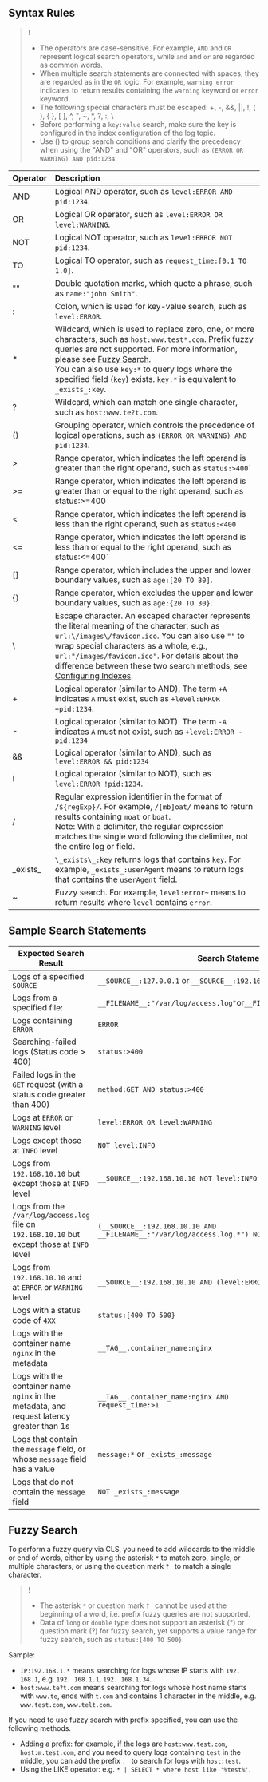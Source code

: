 ##  Syntax Rules

>!
> - The operators are case-sensitive. For example, `AND` and `OR` represent logical search operators, while `and` and `or` are regarded as common words.
> - When multiple search statements are connected with spaces, they are regarded as in the `OR` logic. For example, `warning error` indicates to return results containing the `warning` keyword or `error` keyword.
> - The following special characters must be escaped: +, -, &&, ||, !, ( ), { }, [ ], ^, ", ~, *, ?, :, \
> - Before performing a `key:value` search, make sure the key is configured in the index configuration of the log topic.
> - Use () to group search conditions and clarify the precedency when using the "AND" and "OR" operators, such as `(ERROR OR WARNING) AND pid:1234`.
> 

| Operator  | Description                                                        |
| :------------ | :----------------------------------------------------------- |
| AND | Logical AND operator, such as `level:ERROR AND pid:1234`. |
| OR | Logical OR operator, such as `level:ERROR OR level:WARNING`. |
| NOT | Logical NOT operator, such as `level:ERROR NOT pid:1234`. |
| TO | Logical TO operator, such as `request_time:[0.1 TO 1.0]`. |
| "" | Double quotation marks, which quote a phrase, such as `name:"john Smith"`. |
| : | Colon, which is used for key-value search, such as `level:ERROR`. |
| *             | Wildcard, which is used to replace zero, one, or more characters, such as `host:www.test*.com`. Prefix fuzzy queries are not supported. For more information, please see [Fuzzy Search](https://intl.cloud.tencent.com/document/product/614/30439). </br>You can also use `key:*` to query logs where the specified field (`key`) exists. `key:*` is equivalent to `_exists_:key`. |
| ? | Wildcard, which can match one single character, such as `host:www.te?t.com`. |
| () | Grouping operator, which controls the precedence of logical operations, such as `(ERROR OR WARNING) AND pid:1234`. |
| > | Range operator, which indicates the left operand is greater than the right operand, such as <code>status:>400`</code> |
| >= | Range operator, which indicates the left operand is greater than or equal to the right operand, such as </code>status:>=400</code> |
| < | Range operator, which indicates the left operand is less than the right operand, such as <code>status:<400</code> |
| <= | Range operator, which indicates the left operand is less than or equal to the right operand, such as </code>status:<=400`</code> |
| [] | Range operator, which includes the upper and lower boundary values, such as `age:[20 TO 30]`. |
| {} | Range operator, which excludes the upper and lower boundary values, such as `age:{20 TO 30}`. |
| \             | Escape character. An escaped character represents the literal meaning of the character, such as `url:\/images\/favicon.ico`. You can also use `""` to wrap special characters as a whole, e.g., `url:"/images/favicon.ico"`. For details about the difference between these two search methods, see [Configuring Indexes](https://intl.cloud.tencent.com/document/product/614/39594").|
| + | Logical operator (similar to AND). The term `+A` indicates `A` must exist, such as `+level:ERROR +pid:1234`. |
| - | Logical operator (similar to NOT). The term `-A` indicates `A` must not exist, such as `+level:ERROR -pid:1234` |
| && | Logical operator (similar to AND), such as <code>level:ERROR && pid:1234</code> |
| ! | Logical operator (similar to NOT), such as `level:ERROR !pid:1234`. |
| /             | Regular expression identifier in the format of `/${regExp}/`. For example, `/[mb]oat/` means to return results containing `moat` or `boat`.</br>Note: With a delimiter, the regular expression matches the single word following the delimiter, not the entire log or field. |
| \_exists\_ | `\_exists\_:key` returns logs that contains `key`. For example, `_exists_:userAgent` means to return logs that contains the `userAgent` field. |
| ~ | Fuzzy search. For example, `level:error~` means to return results where `level` contains `error`. |



## Sample Search Statements

| Expected Search Result  | Search Statement |
| ------------------------------------------------------------ | ------------------------------------------------------------ |
| Logs of a specified `SOURCE`                                     | `__SOURCE__:127.0.0.1` or  `__SOURCE__:192.168.0.*`             |
| Logs from a specified file:                                       | `__FILENAME__:"/var/log/access.log"`or`__FILENAME__:\/var\/log\/*.log` |
| Logs containing `ERROR`  | `ERROR` |
| Searching-failed logs (Status code > 400)                            | <code>status:>400</code>                                                |
| Failed logs in the `GET` request (with a status code greater than 400) | <code>method:GET AND status:>400</code> |
| Logs at `ERROR` or `WARNING` level | `level:ERROR OR level:WARNING` |
| Logs except those at `INFO` level | `NOT level:INFO` |
| Logs from `192.168.10.10` but except those at `INFO` level | `__SOURCE__:192.168.10.10 NOT level:INFO` |
| Logs from the `/var/log/access.log` file on `192.168.10.10` but except those at `INFO` level | `(__SOURCE__:192.168.10.10 AND __FILENAME__:"/var/log/access.log.*") NOT level:INFO` |
| Logs from `192.168.10.10` and at `ERROR` or `WARNING` level | `__SOURCE__:192.168.10.10 AND (level:ERROR OR level:WARNING)` |
| Logs with a status code of `4XX`  | `status:[400 TO 500}` |
| Logs with the container name `nginx` in the metadata | `__TAG__.container_name:nginx` |
| Logs with the container name `nginx` in the metadata, and request latency greater than 1s | <code>\_\_TAG\_\_.container_name:nginx AND request_time:>1</code> |
| Logs that contain the `message` field, or whose `message` field has a value | `message:*` or `_exists_:message` |
| Logs that do not contain the `message` field  | `NOT _exists_:message` |



## Fuzzy Search

To perform a fuzzy query via CLS, you need to add wildcards to the middle or end of words, either by using the asterisk `*` to match zero, single, or multiple characters, or using the question mark `? ` to match a single character.

>!
> - The asterisk `*` or question mark `? ` cannot be used at the beginning of a word, i.e. prefix fuzzy queries are not supported.
> - Data of `long` or `double` type does not support an asterisk (*) or question mark (?) for fuzzy search, yet supports a value range for fuzzy search, such as `status:[400 TO 500}`.

Sample:
- `IP:192.168.1.*` means searching for logs whose IP starts with `192. 168.1`, e.g. `192. 168.1.1`, `192. 168.1.34`.
- `host:www.te?t.com` means searching for logs whose host name starts with `www.te`, ends with `t.com` and contains 1 character in the middle, e.g. `www.test.com`, `www.telt.com`.


If you need to use fuzzy search with prefix specified, you can use the following methods.

- Adding a prefix: for example, if the logs are `host:www.test.com`, `host:m.test.com`, and you need to query logs containing `test` in the middle, you can add the prefix `. ` to search for logs with `host:test`.
- Using the LIKE operator: e.g. `* | SELECT * where host like '%test%'`.

